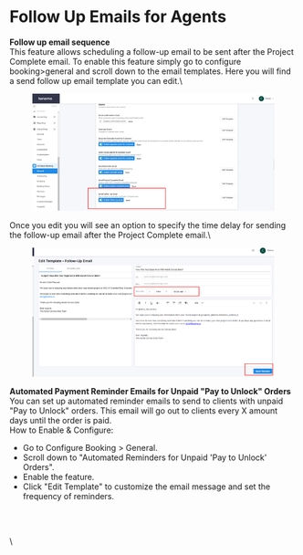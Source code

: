 # Follow Up Emails for Agents

**Follow up email sequence**\
This feature allows scheduling a follow-up email to be sent after the Project Complete email. To enable this feature simply go to configure booking>general and scroll down to the email templates. Here you will find a send follow up email template you can edit.\


<figure><img src="../.gitbook/assets/image (235).png" alt=""><figcaption></figcaption></figure>

Once you edit you will see an option to specify the time delay for sending the follow-up email after the Project Complete email.\


<figure><img src="../.gitbook/assets/image (236).png" alt=""><figcaption></figcaption></figure>

**Automated Payment Reminder Emails for Unpaid "Pay to Unlock" Orders**\
You can set up automated reminder emails to send to clients with unpaid "Pay to Unlock" orders. This email will go out to clients every X amount days until the order is paid.\
How to Enable & Configure:

* Go to Configure Booking > General.
* Scroll down to "Automated Reminders for Unpaid 'Pay to Unlock' Orders".
* Enable the feature.
* Click "Edit Template" to customize the email message and set the frequency of reminders.

<figure><img src="https://lh7-rt.googleusercontent.com/docsz/AD_4nXehV60jWIVddnch-6b897-ffKFTaCYfLXcVqrhhgaCm8WTtssCulOd0YYOFm_TzpDznmqXyhnwW0R-DYMtgy-WoTgEbVZfTHSKYLKWvm0XdWXSXGT_Y7715JUjtjBV-fvEmZ9Ym?key=tXQS-Z5TrpejQ4ToUi6H2Q" alt=""><figcaption></figcaption></figure>

\
\

